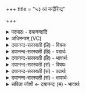 +++
title = "५३ आ मन्द्रैरिन्द्र"

+++
<details><summary>पदपाठः - दयानन्दादि</summary>

आ। म॒न्द्रैः। इ॒न्द्र॒। हरि॑भि॒रिति॒ हरि॑ऽभिः। या॒हि। म॒यूर॑रोमभि॒रिति॑ म॒यूर॑रोमऽभिः। मा। त्वा॒। के। चि॒त्। नि। य॒म॒न्। विम्। न। पा॒शिनः॑। अ॒ति॒धन्वे॒वेत्य॑ति॒धन्व॑ऽइव। तान्। इ॒हि॒। ५३।
</details>

<details><summary>अधिमन्त्रम् (VC)</summary>

- इन्द्रो देवता
- विश्वामित्र ऋषिः
- निचृद्बृहती
- मध्यमः
</details>

<details><summary>दयानन्द-सरस्वती (हि) - विषयः</summary>

फिर उसी विषय को अगले मन्त्र में कहा है ॥
</details>

<details><summary>दयानन्द-सरस्वती (हि) - पदार्थः</summary>

पदार्थान्वयभाषाः -  हे (इन्द्र) उत्तम ऐश्वर्य्य के बढ़ानेहारे सेनापति ! (मन्द्रैः) प्रशंसायुक्त (मयूररोमभिः) मोर के रोमों के सदृश रोमोंवाले (हरिभिः) घोड़ों से युक्त होके (तान्) उन शत्रुओं के जीतने को (याहि) जा, वहाँ (त्वा) तुझ को (पाशिनः) बहुत पाशों से युक्त व्याध लोग (विम्) पक्षी को बाँधने के (न) समान (केचित्) कोई भी (मा) मत (नियमन्) बाँधें, तू (अतिधन्वेव) बड़े धनुष्धारी के समान (आ, इहि) अच्छे प्रकार आओ ॥५३ ॥
</details>

<details><summary>दयानन्द-सरस्वती (हि) - भावार्थः</summary>

भावार्थभाषाः -  इस मन्त्र में उपमा और वाचकलुप्तोपमालङ्कार है। जब शत्रुओं के विजय को जावें, तब सब ओर से अपने बल की परीक्षा कर पूर्ण सामग्री से शत्रुओं के साथ युद्ध करके अपना विजय करें, जैसे शत्रु लोग अपने को वश न करें वैसा युद्धारम्भ करें ॥५३ ॥
</details>

<details><summary>दयानन्द-सरस्वती (सं) - विषयः</summary>

पुनस्तमेव विषयमाह ॥
</details>

<details><summary>दयानन्द-सरस्वती (सं) - पदार्थः</summary>

पदार्थान्वयभाषाः -  हे इन्द्र सेनेश ! त्वं मन्द्रैर्मयूररोमभिर्हरिभिस्तान् शत्रून् विजेतुं याहि, तत्र त्वा त्वां पाशिनो विन्न केचिन्मा नियमंस्त्वमतिधन्वेवैहि ॥५३ ॥
</details>

<details><summary>दयानन्द-सरस्वती (सं) - भावार्थः</summary>

भावार्थभाषाः -  अत्रोपमावाचकलुप्तोपमालङ्कारः। यदा शूराः शत्रुविजयाय गच्छेयुस्तदा सर्वतो बलं समीक्ष्याऽलं सामग्र्या शत्रुभिस्सह युध्वा स्वविजयं कुर्युर्यथा शत्रवो वशं न कुर्युस्तथाऽनुतिष्ठन्तु ॥५३ ॥
</details>

<details><summary>सविता जोशी ← दयानन्दः (म) - भावार्थः</summary>

भावार्थभाषाः -  या मंत्रात वाचकलुप्तोपमालंकार आहे. शत्रूवर विजय मिळवायचा असेल तर सर्व बाजूंनी आपल्या शक्तीची परीक्षा करून संपूर्ण शस्रास्रांसह शत्रूंबरोबर युद्ध करावे व विजय प्राप्त करावा. आपला पराभव होणार नाही या दृष्टीने युद्धारंभ करावा.
</details>